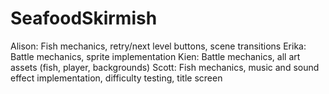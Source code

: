 # SeafoodSkirmish

Alison: Fish mechanics, retry/next level buttons, scene transitions
Erika: Battle mechanics, sprite implementation
Kien: Battle mechanics, all art assets (fish, player, backgrounds)
Scott: Fish mechanics, music and sound effect implementation, difficulty testing, title screen
 
